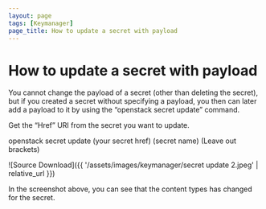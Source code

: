 ```yaml
---
layout: page
tags: [Keymanager]
page_title: How to update a secret with payload
---
```


# How to update a secret with payload

You cannot change the payload of a secret (other than deleting the secret), but if you created a secret without specifying a payload, you then can later add a payload to it by using the “openstack secret update” command.

Get the “Href” URI from the secret you want to update.

openstack secret update (your secret href) (secret name)
(Leave out brackets)

![Source Download]({{ '/assets/images/keymanager/secret update 2.jpeg' | relative_url }})

In the screenshot above, you can see that the content types has changed for the secret.
